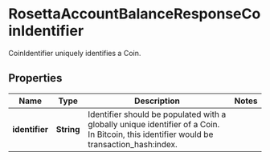 

# RosettaAccountBalanceResponseCoinIdentifier

CoinIdentifier uniquely identifies a Coin.

## Properties

Name | Type | Description | Notes
------------ | ------------- | ------------- | -------------
**identifier** | **String** | Identifier should be populated with a globally unique identifier of a Coin. In Bitcoin, this identifier would be transaction_hash:index. | 



